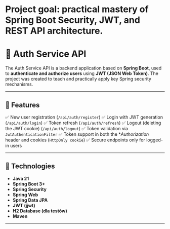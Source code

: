 # Project goal: practical mastery of Spring Boot Security, JWT, and REST API architecture.

# 🔐 Auth Service API

The Auth Service API is a backend application based on **Spring Boot**, used to **authenticate and authorize users** using **JWT (JSON Web Token)**.
The project was created to teach and practically apply key Spring security mechanisms.

---

## 🚀 Features

✅ New user registration (`/api/auth/register`)
✅ Login with JWT generation (`/api/auth/login`)
✅ Token refresh (`/api/auth/refresh`)
✅ Logout (deleting the JWT cookie) (`/api/auth/logout`)
✅ Token validation via `JwtAuthenticationFilter`
✅ Token support in both the **Authorization* header and cookies (`HttpOnly cookie`)
✅ Secure endpoints only for logged-in users

---

## 🧩 Technologies

- **Java 21**
- **Spring Boot 3+**
- **Spring Security**
- **Spring Web**
- **Spring Data JPA**
- **JWT (jjwt)**
- **H2 Database (dla testów)**
- **Maven**

---
